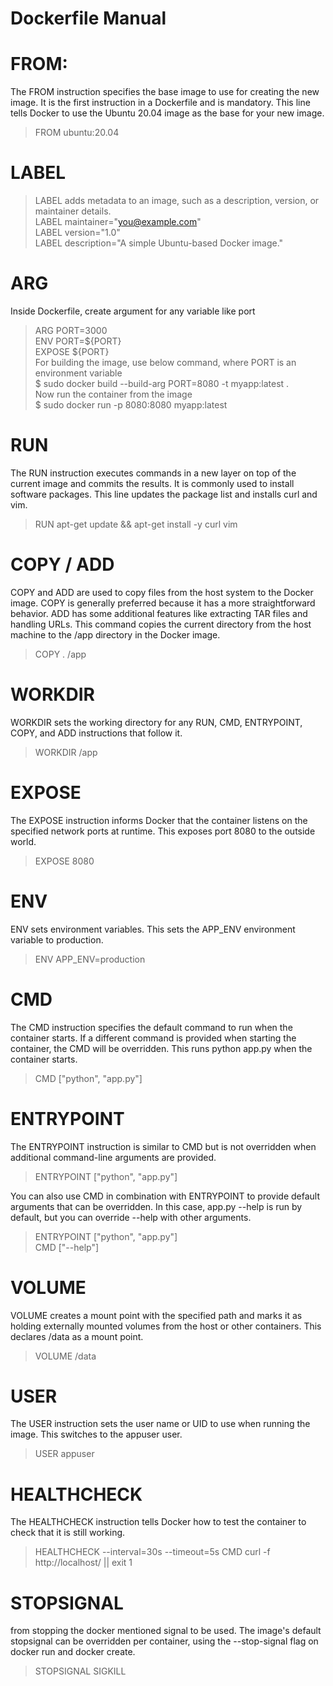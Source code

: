 # Dockerfile Manual

# FROM: 
The FROM instruction specifies the base image to use for creating the new image. It is the first instruction in a Dockerfile and is mandatory.  This line tells Docker to use the Ubuntu 20.04 image as the base for your new image.  
> FROM ubuntu:20.04  

# LABEL
> LABEL adds metadata to an image, such as a description, version, or maintainer details.  
> LABEL maintainer="you@example.com"  
> LABEL version="1.0"  
> LABEL description="A simple Ubuntu-based Docker image."  

# ARG
Inside Dockerfile, create argument for any variable like port  
> ARG PORT=3000  
> ENV PORT=${PORT}  
> EXPOSE ${PORT}  
For building the image, use below command, where PORT is an environment variable  
$ sudo docker build --build-arg PORT=8080 -t myapp:latest .  
Now run the container from the image  
$ sudo docker run -p 8080:8080 myapp:latest  

# RUN
The RUN instruction executes commands in a new layer on top of the current image and commits the results. It is commonly used to install software packages. This line updates the package list and installs curl and vim.  
> RUN apt-get update && apt-get install -y curl vim  

# COPY / ADD
COPY and ADD are used to copy files from the host system to the Docker image. COPY is generally preferred because it has a more straightforward behavior. ADD has some additional features like extracting TAR files and handling URLs. This command copies the current directory from the host machine to the /app directory in the Docker image.  
> COPY . /app  

# WORKDIR
WORKDIR sets the working directory for any RUN, CMD, ENTRYPOINT, COPY, and ADD instructions that follow it.  
> WORKDIR /app  

# EXPOSE
The EXPOSE instruction informs Docker that the container listens on the specified network ports at runtime. This exposes port 8080 to the outside world.  
> EXPOSE 8080  

# ENV
ENV sets environment variables. This sets the APP_ENV environment variable to production.  
> ENV APP_ENV=production  

# CMD
The CMD instruction specifies the default command to run when the container starts. If a different command is provided when starting the container, the CMD will be overridden. This runs python app.py when the container starts.  
> CMD ["python", "app.py"]  

# ENTRYPOINT
The ENTRYPOINT instruction is similar to CMD but is not overridden when additional command-line arguments are provided.  
> ENTRYPOINT ["python", "app.py"]  
  
You can also use CMD in combination with ENTRYPOINT to provide default arguments that can be overridden. In this case, app.py --help is run by default, but you can override --help with other arguments.  
> ENTRYPOINT ["python", "app.py"]  
> CMD ["--help"]  


# VOLUME
VOLUME creates a mount point with the specified path and marks it as holding externally mounted volumes from the host or other containers. This declares /data as a mount point.  
> VOLUME /data  

# USER
The USER instruction sets the user name or UID to use when running the image. This switches to the appuser user.  
> USER appuser  

# HEALTHCHECK
The HEALTHCHECK instruction tells Docker how to test the container to check that it is still working.  
> HEALTHCHECK --interval=30s --timeout=5s CMD curl -f http://localhost/ || exit 1  

# STOPSIGNAL 
from stopping the docker mentioned signal to be used. The image's default stopsignal can be overridden per container, using the --stop-signal flag on docker run and docker create.  
> STOPSIGNAL SIGKILL  
  